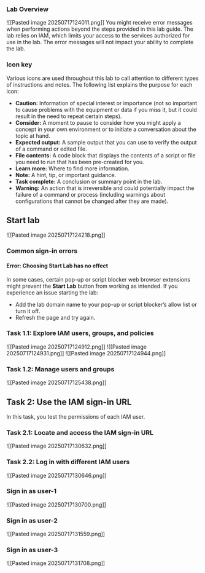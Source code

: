 ### Lab Overview

![[Pasted image 20250717124011.png]]
You might receive error messages when performing actions beyond the steps provided in this lab guide. The lab relies on IAM, which limits your access to the services authorized for use in the lab. The error messages will not impact your ability to complete the lab.
### Icon key

Various icons are used throughout this lab to call attention to different types of instructions and notes. The following list explains the purpose for each icon:

- **Caution:** Information of special interest or importance (not so important to cause problems with the equipment or data if you miss it, but it could result in the need to repeat certain steps).
- **Consider:** A moment to pause to consider how you might apply a concept in your own environment or to initiate a conversation about the topic at hand.
- **Expected output:** A sample output that you can use to verify the output of a command or edited file.
- **File contents:** A code block that displays the contents of a script or file you need to run that has been pre-created for you.
- **Learn more:** Where to find more information.
- **Note:** A hint, tip, or important guidance.
- **Task complete:** A conclusion or summary point in the lab.
- **Warning:** An action that is irreversible and could potentially impact the failure of a command or process (including warnings about configurations that cannot be changed after they are made).

## Start lab
![[Pasted image 20250717124218.png]]

### Common sign-in errors

#### Error: Choosing Start Lab has no effect

In some cases, certain pop-up or script blocker web browser extensions might prevent the **Start Lab** button from working as intended. If you experience an issue starting the lab:

- Add the lab domain name to your pop-up or script blocker’s allow list or turn it off.
- Refresh the page and try again.
### Task 1.1: Explore IAM users, groups, and policies
![[Pasted image 20250717124912.png]]
![[Pasted image 20250717124931.png]]
![[Pasted image 20250717124944.png]]


### Task 1.2: Manage users and groups
![[Pasted image 20250717125438.png]]

## Task 2: Use the IAM sign-in URL
In this task, you test the permissions of each IAM user.

### Task 2.1: Locate and access the IAM sign-in URL
![[Pasted image 20250717130632.png]]

### Task 2.2: Log in with different IAM users
![[Pasted image 20250717130646.png]]

### Sign in as user-1
![[Pasted image 20250717130700.png]]

### Sign in as user-2
![[Pasted image 20250717131559.png]]


### Sign in as user-3
![[Pasted image 20250717131708.png]]
